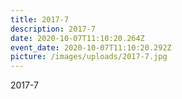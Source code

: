 ```yaml
---
title: 2017-7
description: 2017-7
date: 2020-10-07T11:10:20.264Z
event_date: 2020-10-07T11:10:20.292Z
picture: /images/uploads/2017-7.jpg
---
```

2017-7